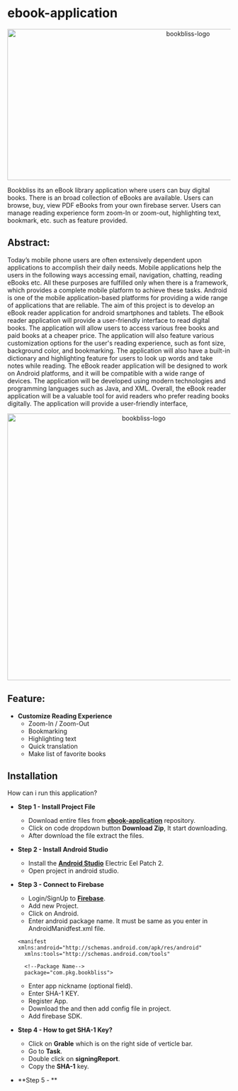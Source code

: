 # ebook-application

<div align="center">
<img width="800" height="340" alt="bookbliss-logo" src="https://github.com/yash-suryarao/ebook-application/assets/87851119/8a4d7c35-e429-486a-a493-abdc6aa32bed">
</div>

Bookbliss its an eBook library application where users can buy digital books. There is an broad collection of eBooks are available. Users can browse, buy, view PDF eBooks from your own firebase server. Users can manage reading experience form zoom-In or zoom-out, highlighting text, bookmark, etc. such as feature provided.

## Abstract:
  Today’s mobile phone users are often extensively dependent upon applications to
accomplish their daily needs. Mobile applications help the users in the following ways
accessing email, navigation, chatting, reading eBooks etc. All these purposes are fulfilled
only when there is a framework, which provides a complete mobile platform to achieve
these tasks. Android is one of the mobile application-based platforms for providing a wide
range of applications that are reliable.
The aim of this project is to develop an eBook reader application for android
smartphones and tablets. The eBook reader application will provide a user-friendly interface
to read digital books. The application will allow users to access various free books and paid
books at a cheaper price.
The application will also feature various customization options for the user's reading
experience, such as font size, background color, and bookmarking. The application will also
have a built-in dictionary and highlighting feature for users to look up words and take notes
while reading.
The eBook reader application will be designed to work on Android platforms, and it will be
compatible with a wide range of devices. The application will be developed using modern
technologies and programming languages such as Java, and XML.
Overall, the eBook reader application will be a valuable tool for avid readers who prefer
reading books digitally. The application will provide a user-friendly interface,

<div align="center">
<img width="600" height="600" alt="bookbliss-logo" src="https://github.com/yash-suryarao/ebook-application/assets/87851119/7351e035-5533-45ef-8fc6-ddcd84ca4fcf">
</div>

## Feature:
* **Customize Reading Experience**
  * Zoom-In / Zoom-Out
  * Bookmarking
  * Highlighting text
  * Quick translation
  * Make list of favorite books

## Installation

How can i run this application?

* **Step 1 - Install Project File**
  * Download entire files from [**ebook-application**](https://github.com/yash-suryarao/ebook-application/tree/master) repository.
  * Click on code dropdown button **Download Zip**, It start downloading.
  * After download the file extract the files.

* **Step 2 - Install Android Studio**
  * Install the [**Android Studio**](https://developer.android.com/studio?gclid=CjwKCAjwpayjBhAnEiwA-7ena_AHXXwY_txFpPPkkQyBFJsXFzBNH9mxDyuFRPerjKiJibf84eur3RoCXrgQAvD_BwE&gclsrc=aw.ds) Electric Eel Patch 2.
  * Open project in android studio.

* **Step 3 - Connect to Firebase**
  * Login/SignUp to [**Firebase**](https://firebase.google.com/).
  * Add new Project.
  * Click on Android.
  * Enter android package name. It must be same as you enter in AndroidManidfest.xml file.
  ```console
  <manifest xmlns:android="http://schemas.android.com/apk/res/android"
    xmlns:tools="http://schemas.android.com/tools"
    
    <!--Package Name-->
    package="com.pkg.bookbliss">
  ```
  * Enter app nickname (optional field).
  * Enter SHA-1 KEY.
  * Register App.
  * Download the and then add config file in project.
  * Add firebase SDK.
  
* **Step 4 - How to get SHA-1 Key?**
  * Click on **Grable** which is on the right side of verticle bar.
  * Go to **Task**.
  * Double click on **signingReport**.
  * Copy the **SHA-1** key.
 
* **Step 5 - **
